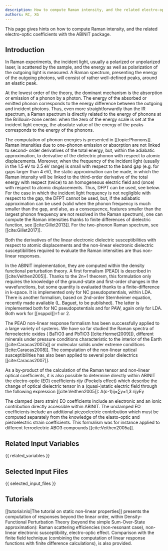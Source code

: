```yaml
---
description: How to compute Raman intensity, and the related electro-optic coefficients
authors: RC, XG
---
```

<!--- This is the source file for this topics. Can be edited. -->

This page gives hints on how to compute Raman intensity, and the related electro-optic 
coefficients with the ABINIT package.

## Introduction

In Raman experiments, the incident light, usually a polarized or unpolarized
laser, is scattered by the sample, and the energy as well as polarization of
the outgoing light is measured. A Raman spectrum, presenting the energy of the
outgoing photons, will consist of rather well-defined peaks, around an elastic peak.

At the lowest order of the theory, the dominant mechanism is the absorption or
emission of a phonon by a photon. The energy of the absorbed or emitted phonon
corresponds to the energy difference between the outgoing and incident
photons. Thus, even more straightforwardly than the IR spectrum, a Raman
spectrum is directly related to the energy of phonons at the Brillouin-zone
center: when the zero of the energy scale is set at the incident light energy,
the absolute value of the energy of the peaks corresponds to the energy of the
phonons.

The computation of phonon energies is presented in [[topic:Phonons]]. Raman
intensities due to one-phonon emission or absorption are not linked to second-
order derivatives of the total energy, but, within the adiabatic
approximation, to derivative of the dielectric phonon with respect to atomic
displacements. Moreover, when the frequency of the incident light (usually in
the 1.5 eV to 2.5 eV range) is small with respect to the band gap (e.g. for
gaps larger than 4 eV), the static approximation can be made, in which the
Raman intensity will be linked to the third-order derivative of the total
energy with respect (twice) to an homogeneous electric field and (once) with
respect to atomic displacements. Thus, DFPT can be used, see below. For the
case in which the incident light frequency is not negligible with respect to
the gap, the DFPT cannot be used, but, if the adiabatic approximation can be
used (valid when the phonon frequency is much smaller than the gap, and 
also, as a consequence, features
smaller than the largest phonon frequency are not resolved in the Raman
spectrum), one can compute the Raman intensities thanks to finite differences
of dielectric function, see [[cite:Gillet2013]]. For the two-phonon Raman
spectrum, see [[cite:Gillet2017]].

Both the derivatives of the linear electronic dielectric susceptibilities with
respect to atomic displacements and the non-linear electronic dielectric
susceptibilities required to evaluate the Raman intensities are thus non-
linear responses. 

In the ABINIT implementation, they are computed within the
density functional perturbation theory.
A first formalism (PEAD) is described in [[cite:Veithen2005]].
Thanks to the 2n+1 theorem, this formulation only requires the knowledge of
the ground-state and first-order changes in the wavefunctions,
but some quantity is evaluated thanks to a finite-difference in k-space. 
It is implemented only for NC pseudopotentials, within LDA.
There is another formalism, based on 2nd-order Sternheimer equation, 
recently made available (L. Baguet, to be published).
The latter is implemented both for NC pseudopotentials and for PAW, again only for LDA.
Both work for [[nsppol]]=1 or 2.

The PEAD non-linear response formalism has been successfully applied to a large
variety of systems. We have so far studied the Raman spectra of ferroelectric
oxides ( BaTiO3 and PbTiO3 [[cite:Hermet2009]]), different minerals under
pressure conditions characteristic to the interior of the Earth
[[cite:Caracas2007a]] or molecular solids under extreme conditions
[[cite:Caracas2008]]. The computation of the non-linear optical
susceptibilities has also been applied to several polar dielectrics
[[cite:Caracas2007]].

As a by-product of the calculation of the Raman tensor and non-linear optical
coefficients, it is also possible to determine directly within ABINIT the
electro-optic (EO) coefficients rijγ (Pockels effect) which describe the
change of optical dielectric tensor in a (quasi-)static electric field through
the following expression [[cite:Veithen2005]]: Δ(ε-1)ij=∑γ=1,3 rijγΕγ

The clamped (zero strain) EO coefficients include an electronic and an ionic
contribution directly accessible within ABINIT. The unclamped EO coefficients
include an additional piezoelectric contribution which must be computed
separately from the knowledge of the elasto-optic and piezoelectric strain
coefficients. This formalism was for instance applied to different
ferroelectric ABO3 compounds [[cite:Veithen2005a]].


## Related Input Variables

{{ related_variables }}

## Selected Input Files

{{ selected_input_files }}

## Tutorials

[[tutorial:nlo|The tutorial on static non-linear properties]] presents the
computation of responses beyond the linear order, within Density-Functional
Perturbation Theory (beyond the simple Sum-Over-State approximation): Raman
scattering efficiencies (non-resonant case), non-linear electronic
susceptibility, electro-optic effect. Comparison with the finite field
technique (combining the computation of linear response functions with finite
difference calculations), is also provided.


